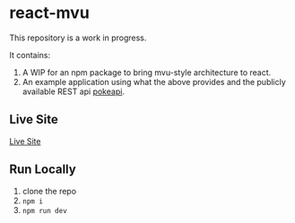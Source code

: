 # react-mvu

This repository is a work in progress.

It contains:
1. A WIP for an npm package to bring mvu-style architecture to react.
2. An example application using what the above provides and the publicly available REST api [pokeapi](https://pokeapi.co).


## Live Site
[Live Site](https://gleaming-maamoul-d89b8e.netlify.app/)

## Run Locally
1. clone the repo
2. `npm i`
3. `npm run dev`
